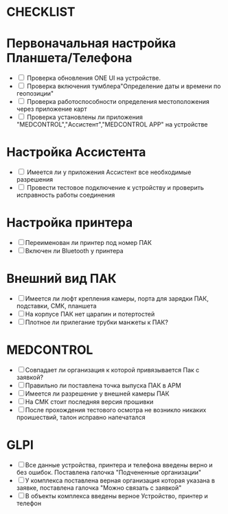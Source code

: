 # CHECKLIST


   <html lang="ru">
   <head>
       <meta charset="UTF-8">
       <meta name="viewport" content="width=device-width, initial-scale=1.0">
       <link rel="stylesheet" href="styles.css">
   </head>
       <h1>Первоначальная настройка Планшета/Телефона</h1>
       <ul id="checklist">
           <li><input type="checkbox"> Проверка обновления ONE UI на устройстве.</li>
           <li><input type="checkbox"> Проверка включения тумблера"Определение даты и времени по геопозиции"</li>
           <li><input type="checkbox"> Проверка работоспособности определения местоположения через приложение карт </li>
           <li><input type="checkbox"> Проверка установлены ли приложения "MEDCONTROL","Ассистент","MEDCONTROL APP" на устройстве</li>
       </ul>

   <head>
       <meta charset="UTF-8">
  <meta name="viewport" content="width=device-width, initial-scale=1.0">
       <link rel="stylesheet" href="styles.css">
   </head>
       <h1>Настройка Ассистента</h1>
       <ul id="checklist">
           <li><input type="checkbox"> Имеется ли у приложения Ассистент все необходимые разрешения</li>
           <li><input type="checkbox"> Провести тестовое подключение к устройству и проверить исправность работы соединения</li>
       </ul>
    <h1>Настройка принтера</h1>
       <ul id="checklist">
           <li><input type="checkbox">Переименован ли принтер под номер ПАК</li>
           <li><input type="checkbox">Включен ли Bluetooth у принтера</li>
       </ul>
   <h1>Внешний вид ПАК</h1>
       <ul id="checklist">
           <li><input type="checkbox">Имеется ли люфт крепления камеры, порта для зарядки ПАК, подставки, СМК, планшета</li>
           <li><input type="checkbox">На корпусе ПАК нет царапин и потертостей </li>
            <li><input type="checkbox">Плотное ли прилегание трубки манжеты к ПАК?</li>
       </ul>
   <h1>MEDCONTROL</h1>
       <ul id="checklist">
           <li><input type="checkbox">Совпадает ли организация к которой привязывается Пак с заявкой? </li>
           <li><input type="checkbox">Правильно ли поставлена точка выпуска ПАК в АРМ</li>
           <li><input type="checkbox">Имеется ли разрешение у внешней камеры ПАК</li>
    <li><input type="checkbox">На СМК стоит последняя версия прошивки</li>
            <li><input type="checkbox">После прохождения тестового осмотра не возникло никаких проишествий, талон исправно напечатался</li>
       </ul>
   <h1>GLPI</h1>
       <ul id="checklist">
           <li><input type="checkbox">Все данные устройства, принтера и телефона введены верно и без ошибок. Поставлена галочка "Подчененные организации" </li>
           <li><input type="checkbox">У комплекса поставлена верная организация которая указана в заявке, поставлена галочка "Можно связать с заявкой"</li>
           <li><input type="checkbox">В объекты комплекса введены верное Устройство, принтер и телефон</li>
       </ul>
